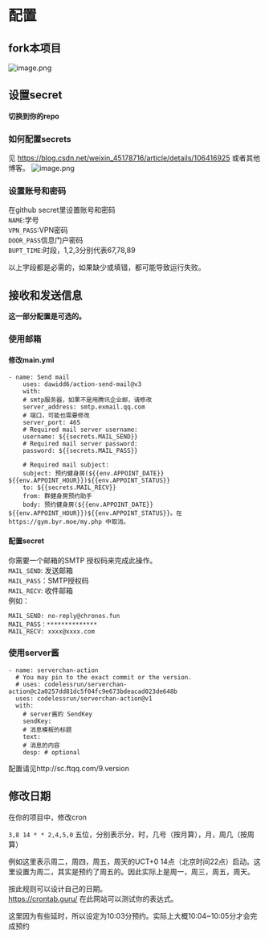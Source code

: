 # 配置
## fork本项目
![image.png](https://i.loli.net/2021/05/02/xaovwFRgAbnTe8s.png)
## 设置secret
**切换到你的repo**
### 如何配置secrets
见 https://blog.csdn.net/weixin_45178716/article/details/106416925 或者其他博客。
![image.png](https://i.loli.net/2021/05/02/AqONiuYF6lJQvr3.png)
### 设置账号和密码
在github secret里设置账号和密码   
`NAME`:学号  
`VPN_PASS`:VPN密码  
`DOOR_PASS`信息门户密码  
`BUPT_TIME`:时段，1,2,3分别代表67,78,89

以上字段都是必需的，如果缺少或填错，都可能导致运行失败。

## 接收和发送信息
**这一部分配置是可选的。**
### 使用邮箱
#### 修改main.yml
```
- name: Send mail
    uses: dawidd6/action-send-mail@v3
    with:
    # smtp服务器，如果不是用腾讯企业邮，请修改
    server_address: smtp.exmail.qq.com
    # 端口，可能也需要修改 
    server_port: 465
    # Required mail server username:
    username: ${{secrets.MAIL_SEND}}
    # Required mail server password:
    password: ${{secrets.MAIL_PASS}}
    
    # Required mail subject:
    subject: 预约健身房(${{env.APPOINT_DATE}} ${{env.APPOINT_HOUR}})${{env.APPOINT_STATUS}}
    to: ${{secrets.MAIL_RECV}}
    from: 群健身房预约助手
    body: 预约健身房(${{env.APPOINT_DATE}} ${{env.APPOINT_HOUR}})${{env.APPOINT_STATUS}}。在https://gym.byr.moe/my.php 中取消。
```
#### 配置secret
你需要一个邮箱的SMTP 授权码来完成此操作。   
`MAIL_SEND`: 发送邮箱   
`MAIL_PASS`：SMTP授权码   
`MAIL_RECV`: 收件邮箱   
例如：   
```
MAIL_SEND: no-reply@chronos.fun 
MAIL_PASS：**************
MAIL_RECV: xxxx@xxxx.com
```

### 使用server酱
```
- name: serverchan-action
  # You may pin to the exact commit or the version.
  # uses: codelessrun/serverchan-action@c2a0257dd81dc5f04fc9e673bdeacad023de648b
  uses: codelessrun/serverchan-action@v1
  with:
    # server酱的 SendKey
    sendKey: 
    # 消息模板的标题
    text: 
    # 消息的内容
    desp: # optional
```
配置请见http://sc.ftqq.com/9.version

## 修改日期
在你的项目中，修改cron   

`3,8 14 * * 2,4,5,0` 五位，分别表示分，时，几号（按月算），月，周几（按周算）  

例如这里表示周二，周四，周五，周天的UCT+0 14点（北京时间22点）启动。这里设置为周二，其实是预约了周五的。因此实际上是周一，周三，周五，周天。 

按此规则可以设计自己的日期。  
https://crontab.guru/  在此网站可以测试你的表达式。

这里因为有些延时，所以设定为10:03分预约。实际上大概10:04~10:05分才会完成预约
